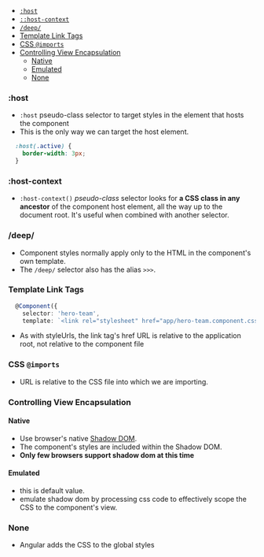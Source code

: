 * [`:host`](#host)
* [`::host-context`](#host-context)
* [`/deep/`](#deep)
* [Template Link Tags](#template-link-tags)
* [CSS `@imports`](#css-imports)
* [Controlling View Encapsulation](#controlling-View-encapsulation)
  + [Native](#native)
  + [Emulated](#emulated)
  + [None](#none)

### :host
- `:host` pseudo-class selector to target styles in the element that hosts the component
- This is the only way we can target the host element.
```css
  :host(.active) {
    border-width: 3px;
  }
```

### :host-context
- `:host-context()` _pseudo-class_ selector looks for **a CSS class in any ancestor** of the component host element, all the way up to the document root. It's useful when combined with another selector.

### /deep/
- Component styles normally apply only to the HTML in the component's own template.
- The `/deep/` selector also has the alias `>>>`.

### Template Link Tags

```Typescript
  @Component({
    selector: 'hero-team',
    template: `<link rel="stylesheet" href="app/hero-team.component.css">`
```
- As with styleUrls, the link tag's href URL is relative to the application root, not relative to the component file

### CSS `@imports`
- URL is relative to the CSS file into which we are importing.

### Controlling View Encapsulation
#### Native
  + Use browser's native [Shadow DOM](https://developer.mozilla.org/en-US/docs/Web/Web_Components/Shadow_DOM).
  + The component's styles are included within the Shadow DOM.
  + **Only few browsers support shadow dom at this time**

#### Emulated
  + this is default value.
  + emulate shadow dom by processing css code to effectively scope the CSS to the component's view.

### None
  + Angular adds the CSS to the global styles
